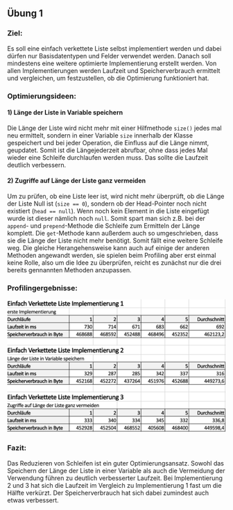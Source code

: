 ## Übung 1 

### Ziel:

Es soll eine einfach verkettete Liste selbst implementiert werden und dabei dürfen nur
Basisdatentypen und Felder verwendet werden. Danach soll mindestens eine weitere optimierte 
Implementierung erstellt werden. Von allen Implementierungen werden Laufzeit und Speicherverbrauch 
ermittelt und vergleichen, um festzustellen, ob die Optimierung funktioniert hat.

### Optimierungsideen:

#### 1) Länge der Liste in Variable speichern

Die Länge der Liste wird nicht mehr mit einer Hilfmethode `size()` jedes mal neu ermittelt,
sondern in einer Variable `size` innerhalb der Klasse gespeichert und bei jeder Operation,
die Einfluss auf die Länge nimmt, geupdatet. Somit ist die Längejederzeit abrufbar, ohne dass
jedes Mal wieder eine Schleife durchlaufen werden muss. Das sollte die Laufzeit deutlich
verbessern. 

#### 2) Zugriffe auf Länge der Liste ganz vermeiden

Um zu prüfen, ob eine Liste leer ist, wird nicht mehr überprüft, ob die Länge der Liste
Null ist (`size == 0`), sondern ob der Head-Pointer noch nicht existiert (`head == null`). Wenn
noch kein Element in die Liste eingefügt wurde ist dieser nämlich noch `null`. Somit spart man 
sich z.B. bei der `append`- und `prepend`-Methode die Schleife zum Ermitteln der Länge komplett.
Die `get`-Methode kann außerdem auch so umgeschrieben, dass sie die Länge der Liste nicht mehr benötigt.
Somit fällt eine weitere Schleife weg. Die gleiche Herangehensweise kann auch auf einige der anderen
Methoden angewandt werden, sie spielen beim Profiling aber erst einmal keine Rolle, also um die Idee 
zu überprüfen, reicht es zunächst nur die drei bereits gennannten Methoden anzupassen.

### Profilingergebnisse:

![Profilingergebnisse](Profilingergebnisse.png) 


### Fazit:

Das Reduzieren von Schleifen ist ein guter Optimierungsansatz. Sowohl das Speichern der Länge der 
Liste in einer Variable als auch die Vermeidung der Verwendung führen zu deutlich verbesserter
Laufzeit. Bei Implementierung 2 und 3 hat sich die Laufzeit im Vergleich zu Implementierung 1
fast um die Hälfte verkürzt. Der Speicherverbrauch hat sich dabei zumindest auch etwas verbessert.